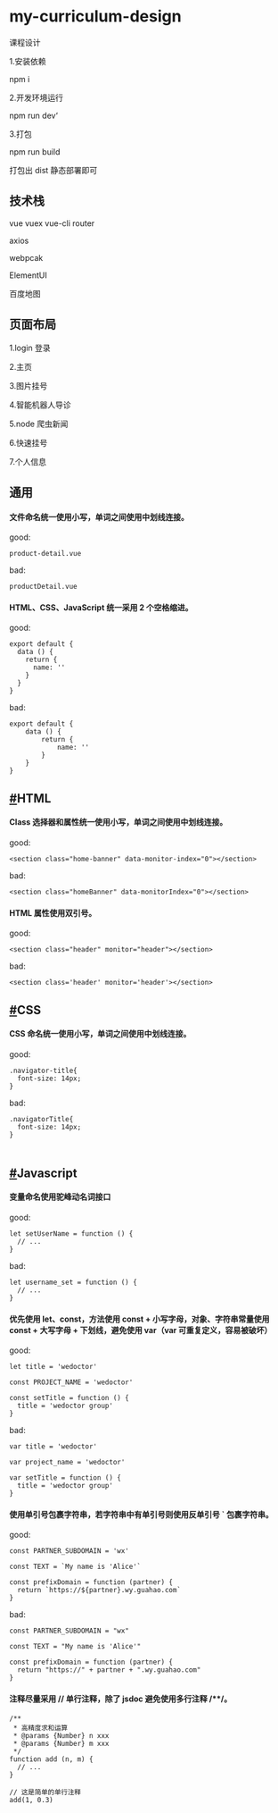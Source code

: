 # my-curriculum-design

课程设计

1.安装依赖

npm i

2.开发环境运行

npm run dev‘

3.打包

npm run build

打包出 dist 静态部署即可

## 技术栈

vue vuex vue-cli router

axios

webpcak

ElementUI

百度地图

## 页面布局

1.login 登录

2.主页

3.图片挂号

4.智能机器人导诊

5.node 爬虫新闻

6.快速挂号

7.个人信息

## 通用

#### 文件命名统一使用小写，单词之间使用中划线连接。

good:

```
product-detail.vue
```

bad:

```
productDetail.vue
```

#### HTML、CSS、JavaScript 统一采用 2 个空格缩进。

good:

```
export default {
  data () {
    return {
      name: ''
    }
  }
}
```

bad:

```
export default {
    data () {
        return {
            name: ''
        }
    }
}
```

####

## [#](http://fed.guahao-inc.com/books/archives/coding-standards#HTML)HTML

#### Class 选择器和属性统一使用小写，单词之间使用中划线连接。

good:

```
<section class="home-banner" data-monitor-index="0"></section>
```

bad:

```
<section class="homeBanner" data-monitorIndex="0"></section>
```

#### HTML 属性使用双引号。

good:

```
<section class="header" monitor="header"></section>
```

bad:

```
<section class='header' monitor='header'></section>
```

## [#](http://fed.guahao-inc.com/books/archives/coding-standards#CSS)CSS

#### CSS 命名统一使用小写，单词之间使用中划线连接。

good:

```
.navigator-title{
  font-size: 14px;
}
```

bad:

```
.navigatorTitle{
  font-size: 14px;
}
```

####

```

```

## [#](http://fed.guahao-inc.com/books/archives/coding-standards#Javascript)Javascript

#### 变量命名使用驼峰动名词接口

good:

```
let setUserName = function () {
  // ...
}
```

bad:

```
let username_set = function () {
  // ...
}
```

#### 优先使用 let、const，方法使用 const + 小写字母，对象、字符串常量使用 const + 大写字母 + 下划线，避免使用 var（var 可重复定义，容易被破坏）

good:

```
let title = 'wedoctor'

const PROJECT_NAME = 'wedoctor'

const setTitle = function () {
  title = 'wedoctor group'
}
```

bad:

```
var title = 'wedoctor'

var project_name = 'wedoctor'

var setTitle = function () {
  title = 'wedoctor group'
}
```

#### 使用单引号包裹字符串，若字符串中有单引号则使用反单引号 ` 包裹字符串。

good:

```
const PARTNER_SUBDOMAIN = 'wx'

const TEXT = `My name is 'Alice'`

const prefixDomain = function (partner) {
  return `https://${partner}.wy.guahao.com`
}
```

bad:

```
const PARTNER_SUBDOMAIN = "wx"

const TEXT = "My name is 'Alice'"

const prefixDomain = function (partner) {
  return "https://" + partner + ".wy.guahao.com"
}
```

#### 注释尽量采用 // 单行注释，除了 jsdoc 避免使用多行注释 /\*\*/。

```
/**
 * 高精度求和运算
 * @params {Number} n xxx
 * @params {Number} m xxx
 */
function add (n, m) {
  // ...
}

// 这是简单的单行注释
add(1, 0.3)
```
